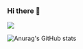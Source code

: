 ### Hi there 👋

<!--
**beenee010/beenee010** is a ✨ _special_ ✨ repository because its `README.md` (this file) appears on your GitHub profile.

Here are some ideas to get you started:

- 🔭 I’m currently working on ...
- 🌱 I’m currently learning ...
- 👯 I’m looking to collaborate on ...
- 🤔 I’m looking for help with ...
- 💬 Ask me about ...
- 📫 How to reach me: ...
- 😄 Pronouns: ...
- ⚡ Fun fact: ...
-->
<a href="https://www.instagram.com/vy__k__/" target="_blank"><img src="https://img.shields.io/badge/Instagram-000000?style=flat&logo=instagram&logoColor=E4405F"/></a>

![Anurag's GitHub stats](https://github-readme-stats.vercel.app/api?username=beenee010&show_icons=true&theme=radical)

